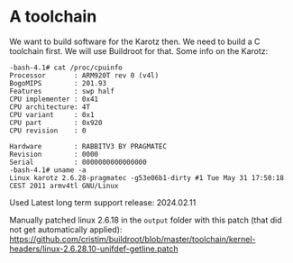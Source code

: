 # A toolchain

We want to build software for the Karotz then. We need to build a C toolchain first.
We will use Buildroot for that. Some info on the Karotz:

```
-bash-4.1# cat /proc/cpuinfo
Processor       : ARM920T rev 0 (v4l)
BogoMIPS        : 201.93
Features        : swp half
CPU implementer : 0x41
CPU architecture: 4T
CPU variant     : 0x1
CPU part        : 0x920
CPU revision    : 0

Hardware        : RABBITV3 BY PRAGMATEC
Revision        : 0000
Serial          : 0000000000000000
-bash-4.1# uname -a
Linux karotz 2.6.28-pragmatec -g53e06b1-dirty #1 Tue May 31 17:50:18 CEST 2011 armv4tl GNU/Linux
```

Used Latest long term support release: 2024.02.11

Manually patched linux 2.6.18 in the `output` folder with this patch (that did not get automatically applied):
https://github.com/cristim/buildroot/blob/master/toolchain/kernel-headers/linux-2.6.28.10-unifdef-getline.patch
